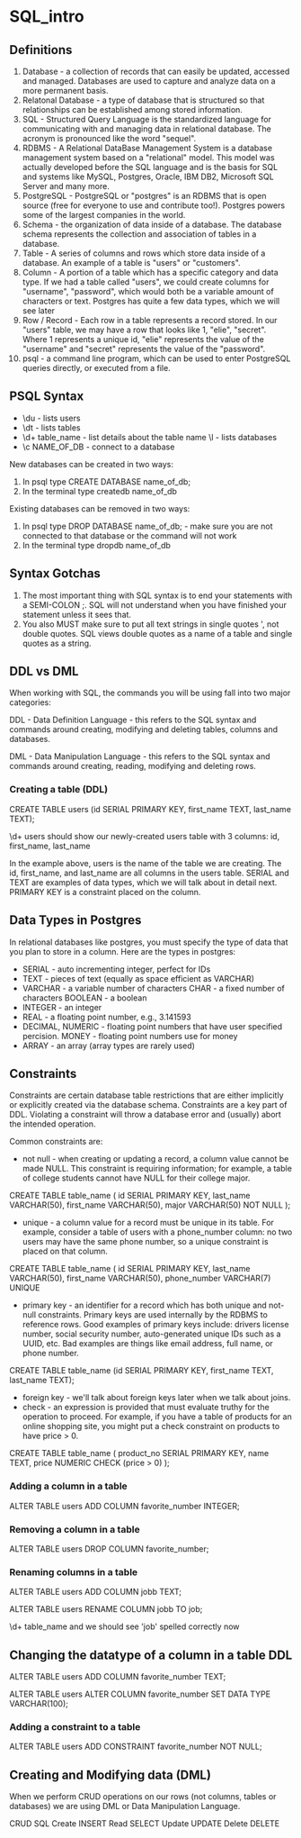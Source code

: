 # SQL_intro

## Definitions

1. Database - a collection of records that can easily be updated, accessed and managed. Databases
are used to capture and analyze data on a more permanent basis.
2. Relatonal Database - a type of database that is structured so that relationships can be established among stored information.
3. SQL - Structured Query Language is the standardized language for communicating with and managing data in relational database. The acronym is pronounced like the word "sequel".
4. RDBMS - A Relational DataBase Management System is a database management system based on a "relational" model. This model was actually developed before the SQL language and is the basis for SQL and systems like MySQL, Postgres, Oracle, IBM DB2, Microsoft SQL Server and many more.
5. PostgreSQL - PostgreSQL or "postgres" is an RDBMS that is open source (free for everyone to use and contribute too!). Postgres powers some of the largest companies in the world.
6. Schema - the organization of data inside of a database. The database schema represents the collection and association of tables in a database.
7. Table - A series of columns and rows which store data inside of a database. An example of a table is "users" or "customers".
8. Column - A portion of a table which has a specific category and data type. If we had a table called "users", we could create columns for "username", "password", which would both be a variable amount of characters or text. Postgres has quite a few data types, which we will see later
9. Row / Record - Each row in a table represents a record stored. In our "users" table, we may have a row that looks like 1, "elie", "secret". Where 1 represents a unique id, "elie" represents the value of the "username" and "secret" represents the value of the "password".
10. psql - a command line program, which can be used to enter PostgreSQL queries directly, or executed from a file.

## PSQL Syntax

- \du - lists users
- \dt - lists tables
- \d+ table_name - list details about the table name \l - lists databases
- \c NAME_OF_DB - connect to a database

New databases can be created in two ways:
1. In psql type CREATE DATABASE name_of_db;
2. In the terminal type createdb name_of_db 

Existing databases can be removed in two ways:
1. In psql type DROP DATABASE name_of_db; - make sure you are not connected to that database or the command will not work
2. In the terminal type dropdb name_of_db

## Syntax Gotchas

1. The most important thing with SQL syntax is to end your statements with a SEMI-COLON ;. SQL will not understand when you have finished your statement unless it sees that.
2. You also MUST make sure to put all text strings in single quotes ', not double quotes. SQL views double quotes as a name of a table and single quotes as a string.

## DDL vs DML
When working with SQL, the commands you will be using fall into two major categories:

DDL - Data Definition Language - this refers to the SQL syntax and commands around creating,
modifying and deleting tables, columns and databases.

DML - Data Manipulation Language - this refers to the SQL syntax and commands around creating,
reading, modifying and deleting rows.

### Creating a table (DDL)

CREATE TABLE users (id SERIAL PRIMARY KEY,
                    first_name TEXT,
                    last_name TEXT);

\d+ users should show our newly-created users table with 3 columns: id, first_name, last_name
                    
In the example above, users is the name of the table we are creating. The id, first_name, and last_name are all columns in the users table. SERIAL and TEXT are examples of data types, which we will talk about in detail next. PRIMARY KEY is a constraint placed on the column.

## Data Types in Postgres
In relational databases like postgres, you must specify the type of data that you plan to store in a column. Here are the types in postgres:
- SERIAL - auto incrementing integer, perfect for IDs
- TEXT - pieces of text (equally as space efficient as VARCHAR)
- VARCHAR - a variable number of characters CHAR - a fixed number of characters BOOLEAN - a boolean
- INTEGER - an integer
- REAL - a floating point number, e.g., 3.141593
- DECIMAL, NUMERIC - floating point numbers that have user specified percision. MONEY - floating point numbers use for money
- ARRAY - an array (array types are rarely used)

## Constraints
Constraints are certain database table restrictions that are either implicitly or explicitly created via the database schema. Constraints are a key part of DDL. Violating a constraint will throw a database error and (usually) abort the intended operation.

Common constraints are:

- not null - when creating or updating a record, a column value cannot be made NULL. This constraint is requiring information; for example, a table of college students cannot have NULL for their college major.

CREATE TABLE table_name (
    id SERIAL PRIMARY KEY,
    last_name VARCHAR(50),
    first_name VARCHAR(50),
    major VARCHAR(50) NOT NULL
);

- unique - a column value for a record must be unique in its table. For example, consider a table of users with a phone_number column: no two users may have the same phone number, so a unique constraint is placed on that column.

CREATE TABLE table_name (
    id SERIAL PRIMARY KEY,
    last_name VARCHAR(50),
    first_name VARCHAR(50),
    phone_number VARCHAR(7) UNIQUE
    
- primary key - an identifier for a record which has both unique and not-null constraints. Primary keys are used internally by the RDBMS to reference rows. Good examples of primary keys include: drivers license number, social security number, auto-generated unique IDs such as a UUID, etc. Bad examples are things like email address, full name, or phone number.

CREATE TABLE table_name (id SERIAL PRIMARY KEY,
                    first_name TEXT,
                    last_name TEXT);
                    
- foreign key - we'll talk about foreign keys later when we talk about joins.
- check - an expression is provided that must evaluate truthy for the operation to proceed. For example, if you have a table of products for an online shopping site, you might put a check constraint on products to have price > 0.

CREATE TABLE table_name (
    product_no SERIAL PRIMARY KEY,
    name TEXT,
    price NUMERIC CHECK (price > 0)
);

### Adding a column in a table
ALTER TABLE users ADD COLUMN favorite_number INTEGER;

### Removing a column in a table
ALTER TABLE users DROP COLUMN favorite_number;

### Renaming columns in a table
ALTER TABLE users ADD COLUMN jobb TEXT;

ALTER TABLE users RENAME COLUMN jobb TO job;

\d+ table_name and we should see 'job' spelled correctly now

## Changing the datatype of a column in a table DDL
ALTER TABLE users ADD COLUMN favorite_number TEXT;

ALTER TABLE users ALTER COLUMN favorite_number SET DATA TYPE VARCHAR(100);

### Adding a constraint to a table
ALTER TABLE users ADD CONSTRAINT favorite_number NOT NULL;

## Creating and Modifying data (DML)
When we perform CRUD operations on our rows (not columns, tables or databases) we are using DML or Data Manipulation Language.

CRUD SQL
Create INSERT
Read   SELECT 
Update UPDATE 
Delete DELETE



